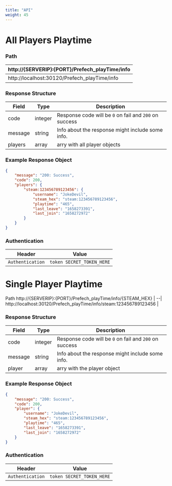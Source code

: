 ```yaml
---
title: "API"
weight: 45
---
```


# All Players Playtime

### Path
http://{SERVERIP}:{PORT}/Prefech_playTime/info |
--|
http://localhost:30120/Prefech_playTime/info|

### Response Structure
Field | Type | Description |
--|--|--|
code | integer | Response code will be `0` on fail and `200` on success |
message | string | Info about the response might include some info. |
players | array | arry with all player objects |

### Example Response Object
```json
{
    "message": "200: Success",
    "code": 200,
    "players": {
        "steam:123456789123456": {
            "username": "JokeDevil",
            "steam_hex": "steam:123456789123456",
            "playtime": "465",
            "last_leave": "1658273391",
            "last_join": "1658272972"
        }
    }
}
```

### Authentication
Header | Value |
--|--|
`Authentication` | `token SECRET_TOKEN_HERE`

# Single Player Playtime
 Path
http://{SERVERIP}:{PORT}/Prefech_playTime/info/{STEAM_HEX} |
--|
http://localhost:30120/Prefech_playTime/info/steam:123456789123456 |

### Response Structure
Field | Type | Description |
--|--|--|
code | integer | Response code will be `0` on fail and `200` on success |
message | string | Info about the response might include some info. |
player | array | arry with the player object |

### Example Response Object
```json
{
    "message": "200: Success",
    "code": 200,
    "player": {
        "username": "JokeDevil",
        "steam_hex": "steam:123456789123456",
        "playtime": "465",
        "last_leave": "1658273391",
        "last_join": "1658272972"
    }
}
```
### Authentication
Header | Value |
--|--|
`Authentication` | `token SECRET_TOKEN_HERE`